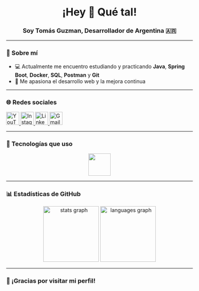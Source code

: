 <h1 align="center">¡Hey 👋 Qué tal!</h1>
<h3 align="center">Soy Tomás Guzman, Desarrollador de Argentina 🇦🇷</h3>

---

### 🌱 Sobre mí

- 💻 Actualmente me encuentro estudiando y practicando **Java**, **Spring Boot**, **Docker**, **SQL**, **Postman** y **Git**  
- 🧠 Me apasiona el desarrollo web y la mejora continua  

---

### 🌐 Redes sociales

<div align="left">
  <a href="https://www.youtube.com/@ZhiendlifeAMV" target="_blank">
    <img src="https://img.shields.io/static/v1?message=YouTube&logo=youtube&label=&color=FF0000&logoColor=white&labelColor=&style=for-the-badge" height="35" alt="YouTube logo" />
  </a>
  <a href="https://www.instagram.com/tomasguzman07/" target="_blank">
    <img src="https://img.shields.io/static/v1?message=Instagram&logo=instagram&label=&color=E4405F&logoColor=white&labelColor=&style=for-the-badge" height="35" alt="Instagram logo" />
  </a>
  <a href="https://www.linkedin.com/in/tomasgz7/" target="_blank">
    <img src="https://img.shields.io/static/v1?message=LinkedIn&logo=linkedin&label=&color=0077B5&logoColor=white&labelColor=&style=for-the-badge" height="35" alt="LinkedIn logo" />
  </a>
  <a href="mailto:elocomy98@gmail.com" target="_blank">
    <img src="https://img.shields.io/static/v1?message=Gmail&logo=gmail&label=&color=D14836&logoColor=white&labelColor=&style=for-the-badge" height="35" alt="Gmail logo" />
  </a>
</div>

---

### 🧰 Tecnologías que uso

<div align="center">
  <img src="https://skillicons.dev/icons?i=html,css,js,react,tailwind" height="60" />
</div>

---

### 📊 Estadísticas de GitHub

<div align="center">
  <img src="https://github-readme-stats.vercel.app/api?username=tomasgz7&hide_title=false&hide_rank=false&show_icons=true&include_all_commits=true&count_private=true&disable_animations=false&theme=dracula&locale=es&hide_border=false" height="150" alt="stats graph" />
  <img src="https://github-readme-stats.vercel.app/api/top-langs?username=tomasgz7&locale=es&hide_title=false&layout=compact&card_width=320&langs_count=5&theme=dracula&hide_border=false" height="150" alt="languages graph" />
</div>

---

### 🏁 ¡Gracias por visitar mi perfil!
